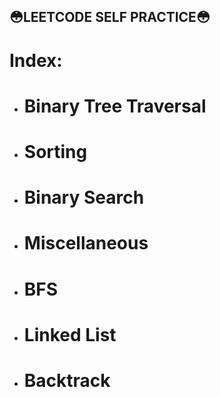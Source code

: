 ## 😳**LEETCODE SELF PRACTICE**😳
# Index:
* # Binary Tree Traversal
* # Sorting
* # Binary Search
* # Miscellaneous
* # BFS
* # Linked List
* # Backtrack